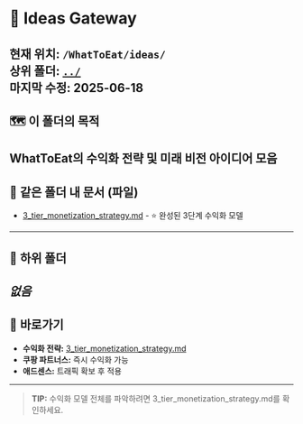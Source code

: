 # 🚪 Ideas Gateway
**현재 위치**: `/WhatToEat/ideas/`  
**상위 폴더**: [`../`](../)  
**마지막 수정**: 2025-06-18
---
## 🗺️ 이 폴더의 목적
WhatToEat의 수익화 전략 및 미래 비전 아이디어 모음
---
## 📄 같은 폴더 내 문서 (파일)
- [3_tier_monetization_strategy.md](3_tier_monetization_strategy.md) - ⭐ 완성된 3단계 수익화 모델
---
## 📂 하위 폴더
*없음*
---
## 🎯 바로가기
- **수익화 전략:** [3_tier_monetization_strategy.md](3_tier_monetization_strategy.md)
- **쿠팡 파트너스:** 즉시 수익화 가능
- **애드센스:** 트래픽 확보 후 적용
---
> **TIP:** 수익화 모델 전체를 파악하려면 3_tier_monetization_strategy.md를 확인하세요.
